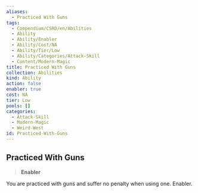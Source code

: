 ```yaml
---
aliases:
  - Practiced With Guns
tags:
  - Compendium/CSRD/en/Abilities
  - Ability
  - Ability/Enabler
  - Ability/Cost/NA
  - Ability/Tier/Low
  - Ability/Categories/Attack-Skill
  - Content/Modern-Magic
title: Practiced With Guns
collection: Abilities
kind: Ability
action: false
enabler: true
cost: NA
tier: Low
pools: []
categories:
  - Attack-Skill
  - Modern-Magic
  - Weird-West
id: Practiced-With-Guns
---
```

## Practiced With Guns  
  
>**Enabler**

You are practiced with guns and suffer no penalty when using one. Enabler.
